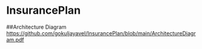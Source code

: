 # InsurancePlan

##Architecture Diagram
<https://github.com/gokuljayavel/InsurancePlan/blob/main/ArchitectureDiagram.pdf>

